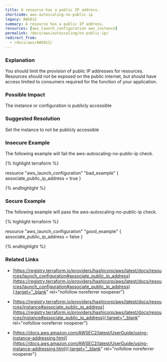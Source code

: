 ```yaml
---
title: A resource has a public IP address.
shortcode: aws-autoscaling-no-public-ip
legacy: AWS012
summary: A resource has a public IP address. 
resources: [aws_launch_configuration aws_instance] 
permalink: /docs/aws/autoscaling/no-public-ip/
redirect_from: 
  - /docs/aws/AWS012/
---
```


### Explanation


You should limit the provision of public IP addresses for resources. Resources should not be exposed on the public internet, but should have access limited to consumers required for the function of your application. 


### Possible Impact
The instance or configuration is publicly accessible

### Suggested Resolution
Set the instance to not be publicly accessible


### Insecure Example

The following example will fail the aws-autoscaling-no-public-ip check.

{% highlight terraform %}

resource "aws_launch_configuration" "bad_example" {
	associate_public_ip_address = true
}

{% endhighlight %}



### Secure Example

The following example will pass the aws-autoscaling-no-public-ip check.

{% highlight terraform %}

resource "aws_launch_configuration" "good_example" {
	associate_public_ip_address = false
}

{% endhighlight %}



### Related Links


- [https://registry.terraform.io/providers/hashicorp/aws/latest/docs/resources/launch_configuration#associate_public_ip_address](https://registry.terraform.io/providers/hashicorp/aws/latest/docs/resources/launch_configuration#associate_public_ip_address){:target="_blank" rel="nofollow noreferrer noopener"}

- [https://registry.terraform.io/providers/hashicorp/aws/latest/docs/resources/instance#associate_public_ip_address](https://registry.terraform.io/providers/hashicorp/aws/latest/docs/resources/instance#associate_public_ip_address){:target="_blank" rel="nofollow noreferrer noopener"}

- [https://docs.aws.amazon.com/AWSEC2/latest/UserGuide/using-instance-addressing.html](https://docs.aws.amazon.com/AWSEC2/latest/UserGuide/using-instance-addressing.html){:target="_blank" rel="nofollow noreferrer noopener"}


